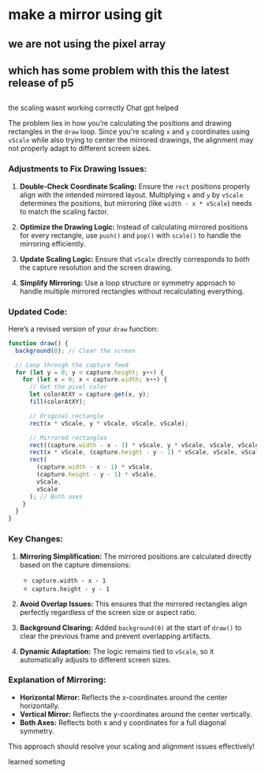 # make a mirror using git

## we are not using the pixel array

## which has some problem with this the latest release of p5

##

the scaling wasnt working correctly Chat gpt helped

The problem lies in how you’re calculating the positions and drawing rectangles in the `draw` loop. Since you're scaling `x` and `y` coordinates using `vScale` while also trying to center the mirrored drawings, the alignment may not properly adapt to different screen sizes.

### Adjustments to Fix Drawing Issues:

1. **Double-Check Coordinate Scaling:**
   Ensure the `rect` positions properly align with the intended mirrored layout. Multiplying `x` and `y` by `vScale` determines the positions, but mirroring (like `width - x * vScale`) needs to match the scaling factor.

2. **Optimize the Drawing Logic:**
   Instead of calculating mirrored positions for every rectangle, use `push()` and `pop()` with `scale()` to handle the mirroring efficiently.

3. **Update Scaling Logic:**
   Ensure that `vScale` directly corresponds to both the capture resolution and the screen drawing.

4. **Simplify Mirroring:**
   Use a loop structure or symmetry approach to handle multiple mirrored rectangles without recalculating everything.

### Updated Code:

Here’s a revised version of your `draw` function:

```javascript
function draw() {
  background(0); // Clear the screen

  // Loop through the capture feed
  for (let y = 0; y < capture.height; y++) {
    for (let x = 0; x < capture.width; x++) {
      // Get the pixel color
      let colorAtXY = capture.get(x, y);
      fill(colorAtXY);

      // Original rectangle
      rect(x * vScale, y * vScale, vScale, vScale);

      // Mirrored rectangles
      rect((capture.width - x - 1) * vScale, y * vScale, vScale, vScale); // Horizontal mirror
      rect(x * vScale, (capture.height - y - 1) * vScale, vScale, vScale); // Vertical mirror
      rect(
        (capture.width - x - 1) * vScale,
        (capture.height - y - 1) * vScale,
        vScale,
        vScale
      ); // Both axes
    }
  }
}
```

### Key Changes:

1. **Mirroring Simplification:**
   The mirrored positions are calculated directly based on the capture dimensions:

   - `capture.width - x - 1`
   - `capture.height - y - 1`

2. **Avoid Overlap Issues:**
   This ensures that the mirrored rectangles align perfectly regardless of the screen size or aspect ratio.

3. **Background Clearing:**
   Added `background(0)` at the start of `draw()` to clear the previous frame and prevent overlapping artifacts.

4. **Dynamic Adaptation:**
   The logic remains tied to `vScale`, so it automatically adjusts to different screen sizes.

### Explanation of Mirroring:

- **Horizontal Mirror:** Reflects the x-coordinates around the center horizontally.
- **Vertical Mirror:** Reflects the y-coordinates around the center vertically.
- **Both Axes:** Reflects both x and y coordinates for a full diagonal symmetry.

This approach should resolve your scaling and alignment issues effectively!

learned someting
